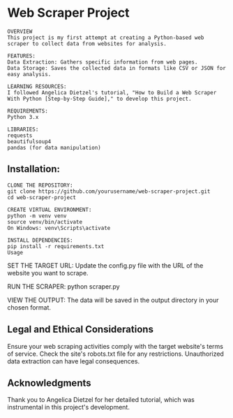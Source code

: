 
# Web Scraper Project
```
OVERVIEW
This project is my first attempt at creating a Python-based web scraper to collect data from websites for analysis.

FEATURES:
Data Extraction: Gathers specific information from web pages.
Data Storage: Saves the collected data in formats like CSV or JSON for easy analysis.

LEARNING RESOURCES:
I followed Angelica Dietzel's tutorial, "How to Build a Web Scraper With Python [Step-by-Step Guide]," to develop this project.

REQUIREMENTS:
Python 3.x

LIBRARIES:
requests 
beautifulsoup4
pandas (for data manipulation)
```

## Installation:
```
CLONE THE REPOSITORY:
git clone https://github.com/yourusername/web-scraper-project.git
cd web-scraper-project

CREATE VIRTUAL ENVIRONMENT:
python -m venv venv
source venv/bin/activate  
On Windows: venv\Scripts\activate

INSTALL DEPENDENCIES:
pip install -r requirements.txt
Usage
```

SET THE TARGET URL:
Update the config.py file with the URL of the website you want to scrape.

RUN THE SCRAPER:
python scraper.py

VIEW THE OUTPUT:
The data will be saved in the output directory in your chosen format.


## Legal and Ethical Considerations
Ensure your web scraping activities comply with the target website's terms of service. Check the site's robots.txt file for any restrictions. Unauthorized data extraction can have legal consequences.

## Acknowledgments
Thank you to Angelica Dietzel for her detailed tutorial, which was instrumental in this project's development.
